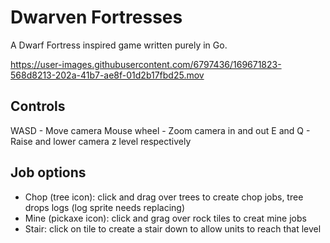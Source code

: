 # Dwarven Fortresses

A Dwarf Fortress inspired game written purely in Go.

https://user-images.githubusercontent.com/6797436/169671823-568d8213-202a-41b7-ae8f-01d2b17fbd25.mov

## Controls

WASD - Move camera
Mouse wheel - Zoom camera in and out
E and Q - Raise and lower camera z level respectively

## Job options
- Chop (tree icon): click and drag over trees to create chop jobs, tree drops logs (log sprite needs replacing)
- Mine (pickaxe icon): click and grag over rock tiles to creat mine jobs
- Stair: click on tile to create a stair down to allow units to reach that level